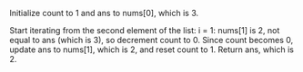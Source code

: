 Initialize count to 1 and ans to nums[0], which is 3.

Start iterating from the second element of the list:
        i = 1: nums[1] is 2, not equal to ans (which is 3), so decrement count to 0.
Since count becomes 0, update ans to nums[1], which is 2, and                   reset count to 1.
        Return ans, which is 2.
